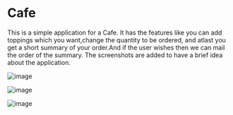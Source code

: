 # Cafe
This is a simple application for a Cafe. It has the features like you can add toppings which you want,change the quantity to be ordered, and atlast you get a short summary of your order.And if the user wishes then we can mail the order of the summary.
The screenshots are added to have a brief idea about the application.

![image](https://user-images.githubusercontent.com/32461344/51266435-46f04c00-19e1-11e9-9a3e-92c572c39b90.png)

![image](https://user-images.githubusercontent.com/32461344/51266587-ae0e0080-19e1-11e9-9760-d1d21d5f1fd9.png)

![image](https://user-images.githubusercontent.com/32461344/51266620-be25e000-19e1-11e9-8658-4d051d08e245.png)


